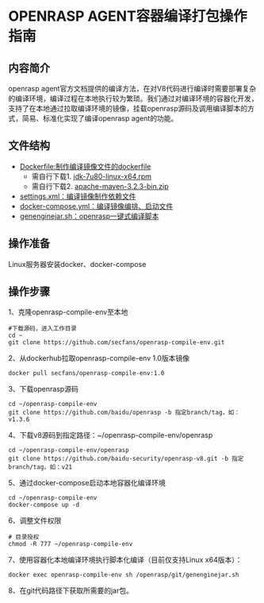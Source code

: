 # OPENRASP AGENT容器编译打包操作指南

## 内容简介

openrasp agent官方文档提供的编译方法，在对V8代码进行编译时需要部署复杂的编译环境，编译过程在本地执行较为繁琐。我们通过对编译环境的容器化开发，支持了在本地通过拉取编译环境的镜像，挂载openrasp源码及调用编译脚本的方式，简易、标准化实现了编译openrasp agent的功能。

## 文件结构
- [Dockerfile:制作编译镜像文件的dockerfile](Dockerfile)
  - 需自行下载1. [jdk-7u80-linux-x64.rpm](https://www.oracle.com/java/technologies/javase/javase7-archive-downloads.html)
  - 需自行下载2. [apache-maven-3.2.3-bin.zip](https://repo.maven.apache.org/maven2/org/apache/maven/apache-maven/3.2.3/apache-maven-3.2.3-bin.zip)
- [settings.xml：编译镜像制作依赖文件](settings.xml)
- [docker-compose.yml：编译镜像编排、启动文件](docker-compose.yml)
- [genenginejar.sh：openrasp一键式编译脚本](genenginejar.sh)



## 操作准备
Linux服务器安装docker、docker-compose

## 操作步骤

1、克隆openrasp-compile-env至本地

```
#下载源码，进入工作目录
cd ~
git clone https://github.com/secfans/openrasp-compile-env.git
```

2、从dockerhub拉取openrasp-compile-env 1.0版本镜像

```
docker pull secfans/openrasp-compile-env:1.0
```

3、下载openrasp源码

```
cd ~/openrasp-compile-env
git clone https://github.com/baidu/openrasp -b 指定branch/tag，如：v1.3.6
```

4、下载v8源码到指定路径：~/openrasp-compile-env/openrasp

```
cd ~/openrasp-compile-env/openrasp
git clone https://github.com/baidu-security/openrasp-v8.git -b 指定branch/tag，如：v21
```

5、通过docker-compose启动本地容器化编译环境

```
cd ~/openrasp-compile-env
docker-compose up -d
```

6、调整文件权限

```
# 目录授权
chmod -R 777 ~/openrasp-compile-env
```

7、使用容器化本地编译环境执行脚本化编译（目前仅支持Linux x64版本）：

```
docker exec openrasp-compile-env sh /openrasp/git/genenginejar.sh
```

8、在git代码路径下获取所需要的jar包。

